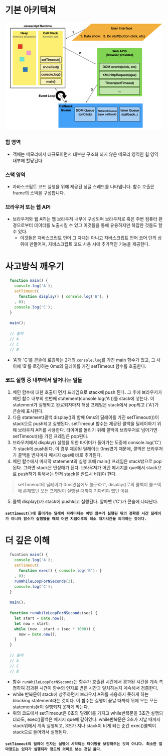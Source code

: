 # 기본 아키텍쳐
![이벤트루프](https://github.com/juuunobae/TIL/blob/main/JS/image/%E1%84%8B%E1%85%B5%E1%84%87%E1%85%A6%E1%86%AB%E1%84%90%E1%85%B3%20%E1%84%85%E1%85%AE%E1%84%91%E1%85%B3%20%E1%84%89%E1%85%AE%E1%86%AB%E1%84%89%E1%85%A5.png)

### 힘 영역
- 객체는 메모리에서 대규모이면서 대부분 구조화 되지 않은 메모리 영역인 힙 영역 내부에 할당된다.

### 스택 영역
- 자바스크립트 코드 실행을 위해 제공된 싱글 스레드를 나타냅니다. 함수 호출은 frame의 스택을 구성합니다.

### 브라우저 또는 웹 API
- 브라우저와 웹 API는 웹 브라우저 내부에 구성되며 브라우저로 혹은 주변 컴퓨터 환경으로부터 데이터를 노출시킬 수 있고 이것들을 통해 유용하지만 복잡한 것들도 할 수 있다. 
  - 이것들은 자바스크립트 언어 그 자체는 아니고 자바스크립트 언어 코어 단의 상위에 만들어져, 자바스크립트 코드 사용 시에 추가적인 기능을 제공한다.

# 사고방식 깨우기
```javascript
  function main() {
    console.log('A');
    setTimeout(
      function display() { console.log('B'); }
    , 0);
    console.log('C');
  }
  
  main(); 
  
  // 출력
  // A
  // C
  // B
```

- 'A'와 'C'를 콘솔에 로깅하는 2개의 `console.log`를 가진 main 함수가 있고, 그 사이에 'B'를 로깅하는 0ms의 딜레이를 가진 setTimeout 함수를 호출한다.

### 코드 실행 중 내부에서 일어나는 일들
1. 메인 함수에 대한 호출이 먼저 프레임으로 stack에 push 된다. 그 후에 브라우저가 메인 함수 내부의 첫번째 statement(console.log('A'))를 stack에 넣는다. 이 statement가 실행되고 완료되자마자 해당 프레임은 stack에서 pop되고 ('A')가 콘솔에 표시된다.
2. 다음 statement(콜백 display()와 함께 0ms의 딜레이를 가진 setTimeout())이 stack으로 push되고 실행된다. setTimeout 함수는 제공된 콜백을 딜레이하기 위해 브라우저 API를 사용한다. 타이머를 돌리기 위해 콜백이 브라우저로 넘어가면 setTimeout()을 가진 프레임은 pop된다.
3. 브라우저에서 display() 실행을 위한 타이머가 돌아가는 도중에 console.log('C')가 stack에 push된다. 이 경우 제공된 딜레이는 0ms였기 때문에, 콜백은 브라우저가 콜백을 받자마자 메시지 que에 바로 추가된다.
4. 메인 함수에서 마지막 statement의 실행 후에 main() 프레임은 stack밖으로 pop된다. 그러면 stack은 빈상태가 된다. 브라우저가 어떤 메시지를 que에서 stack으로 push하기 위해서는 먼저 stack을 반드시 비워야 한다. 
> setTimeout의 딜레이가 0ms였음에도 불구하고, display()로의 콜백이 콜스택에 존재했던 모든 프레임이 실행될 때까지 기다려야 했던 이유
5. 콜백 display()가 stack에 push되고 실행된다. 알파뱃 ('C')가 콘솔에 나타난다.

#### `setTimeout()에 들어가는 딜레이 파라미터는 어떤 함수가 실행된 뒤의 정확한 시간 딜레이가 아니라 함수가 실행됐을 때의 어떤 지접이후의 최소 대기시간을 의미하는 것이다.`

# 더 깊은 이해
```javascript
  fucntion main() {
    console.log('A');
    setTimeout(
      function exec() { console.log('B'); }
    , 0);
    runWhileLoopForNSeconds(3);
    console.log('C');
  }
  
  main();
  
  function runWhileLoopForNSeconds(sec) {
    let start = Date.now();
    let now = start;
    while (now - start < (sec * 1000)) {
      now = Date.now();
    }
  }
  
  // 출력
  // A
  // C 
  // B
```

- 함수 `runWhileLoopForNSeconds`는 함수가 호출된 시간에서 경과된 시간을 계속 측정하여 경과된 시간이 함수의 인자로 받은 시간과 일치하는지 계속해서 검증한다.
- while 반복문이 stack에 상주하면서 브라우저 API를 사용하지 못하게 하는 blocking statement라는 것이다. 이 함수는 실행이 끝날 때까지 뒤에 오는 모든 statements들이 실행되지 못하게 막는다.
- 위의 코드에서 setTimeout은 0초의 딜레이를 가지고 while반복문을 3초간 실행되더라도, exec()콜백은 메시지 que에 같혀있다. while반복문은 3초가 지날 때까지 stack위에서 계속 실행되고, 3초가 지나 stack이 비게 되는 순간 exec()콜백이 stack으로 들어와서 실행된다. 

#### `setTimeout의 딜레이 인자는 실행이 시작되는 타이밍을 보장해주는 것이 아니다. 최소한 얼마정도는 있다가 실행되라 정도의 의미로 보는 것일 옳다.`
